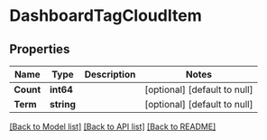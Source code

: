# DashboardTagCloudItem

## Properties
Name | Type | Description | Notes
------------ | ------------- | ------------- | -------------
**Count** | **int64** |  | [optional] [default to null]
**Term** | **string** |  | [optional] [default to null]

[[Back to Model list]](../README.md#documentation-for-models) [[Back to API list]](../README.md#documentation-for-api-endpoints) [[Back to README]](../README.md)



